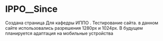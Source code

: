 # IPPO__Since


Создана страница Для кафедры ИППО . Тестирование сайта. в данном сайте использовались разрешения 1280px и 1024px. В будущем планируется адаптация на мобильные устройства
